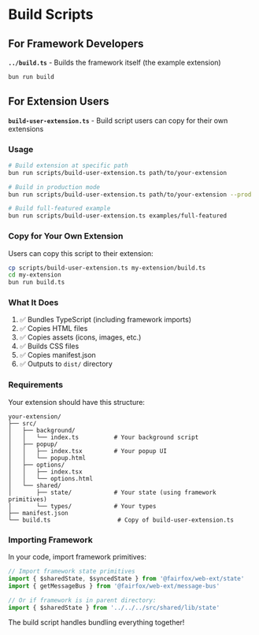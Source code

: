 # Build Scripts

## For Framework Developers

**`../build.ts`** - Builds the framework itself (the example extension)

```bash
bun run build
```

## For Extension Users

**`build-user-extension.ts`** - Build script users can copy for their own extensions

### Usage

```bash
# Build extension at specific path
bun run scripts/build-user-extension.ts path/to/your-extension

# Build in production mode
bun run scripts/build-user-extension.ts path/to/your-extension --prod

# Build full-featured example
bun run scripts/build-user-extension.ts examples/full-featured
```

### Copy for Your Own Extension

Users can copy this script to their extension:

```bash
cp scripts/build-user-extension.ts my-extension/build.ts
cd my-extension
bun run build.ts
```

### What It Does

1. ✅ Bundles TypeScript (including framework imports)
2. ✅ Copies HTML files
3. ✅ Copies assets (icons, images, etc.)
4. ✅ Builds CSS files
5. ✅ Copies manifest.json
6. ✅ Outputs to `dist/` directory

### Requirements

Your extension should have this structure:

```
your-extension/
├── src/
│   ├── background/
│   │   └── index.ts          # Your background script
│   ├── popup/
│   │   ├── index.tsx         # Your popup UI
│   │   └── popup.html
│   ├── options/
│   │   ├── index.tsx
│   │   └── options.html
│   └── shared/
│       ├── state/            # Your state (using framework primitives)
│       └── types/            # Your types
├── manifest.json
└── build.ts                   # Copy of build-user-extension.ts
```

### Importing Framework

In your code, import framework primitives:

```typescript
// Import framework state primitives
import { $sharedState, $syncedState } from '@fairfox/web-ext/state'
import { getMessageBus } from '@fairfox/web-ext/message-bus'

// Or if framework is in parent directory:
import { $sharedState } from '../../../src/shared/lib/state'
```

The build script handles bundling everything together!
